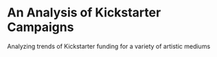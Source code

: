 # An Analysis of Kickstarter Campaigns
 Analyzing trends of Kickstarter funding for a variety of artistic mediums
 
 

